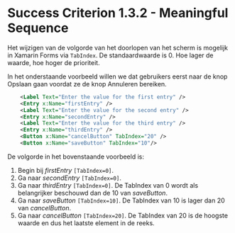 # Success Criterion 1.3.2 - Meaningful Sequence

Het wijzigen van de volgorde van het doorlopen van het scherm is mogelijk in Xamarin Forms via `TabIndex`. De standaardwaarde is 0. Hoe lager de waarde, hoe hoger de prioriteit.

In het onderstaande voorbeeld willen we dat gebruikers eerst naar de knop Opslaan gaan voordat ze de knop Annuleren bereiken.

```xml
    <Label Text="Enter the value for the first entry" />
    <Entry x:Name="firstEntry" />
    <Label Text="Enter the value for the second entry" />
    <Entry x:Name="secondEntry" />
    <Label Text="Enter the value for the third entry" />
    <Entry x:Name="thirdEntry" />
    <Button x:Name="cancelButton" TabIndex="20" />
    <Button x:Name="saveButton" TabIndex="10"/>
```

De volgorde in het bovenstaande voorbeeld is:

1. Begin bij *firstEntry* `[TabIndex=0]`.
2. Ga naar *secondEntry* `[TabIndex=0]`.
3. Ga naar *thirdEntry* `[TabIndex=0]`. De TabIndex van 0 wordt als belangrijker beschouwd dan de 10 van *saveButton*.
4. Ga naar *saveButton* `[TabIndex=10]`. De TabIndex van 10 is lager dan 20 van *cancelButton*.
5. Ga naar *cancelButton* `[TabIndex=20]`. De TabIndex van 20 is de hoogste waarde en dus het laatste element in de reeks.
